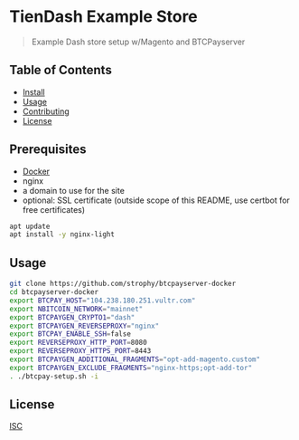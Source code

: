 # TienDash Example Store

> Example Dash store setup w/Magento and BTCPayserver

## Table of Contents
- [Install](#install)
- [Usage](#usage)
- [Contributing](#contributing)
- [License](#license)

## Prerequisites

- [Docker](https://docs.docker.com/install/linux/docker-ce/ubuntu/)
- nginx
- a domain to use for the site
- optional: SSL certificate (outside scope of this README, use certbot for free certificates)

```sh
apt update
apt install -y nginx-light
```

## Usage

```sh
git clone https://github.com/strophy/btcpayserver-docker
cd btcpayserver-docker
export BTCPAY_HOST="104.238.180.251.vultr.com"
export NBITCOIN_NETWORK="mainnet"
export BTCPAYGEN_CRYPTO1="dash"
export BTCPAYGEN_REVERSEPROXY="nginx"
export BTCPAY_ENABLE_SSH=false
export REVERSEPROXY_HTTP_PORT=8080
export REVERSEPROXY_HTTPS_PORT=8443
export BTCPAYGEN_ADDITIONAL_FRAGMENTS="opt-add-magento.custom"
export BTCPAYGEN_EXCLUDE_FRAGMENTS="nginx-https;opt-add-tor"
. ./btcpay-setup.sh -i

```

## License

[ISC](LICENSE)

